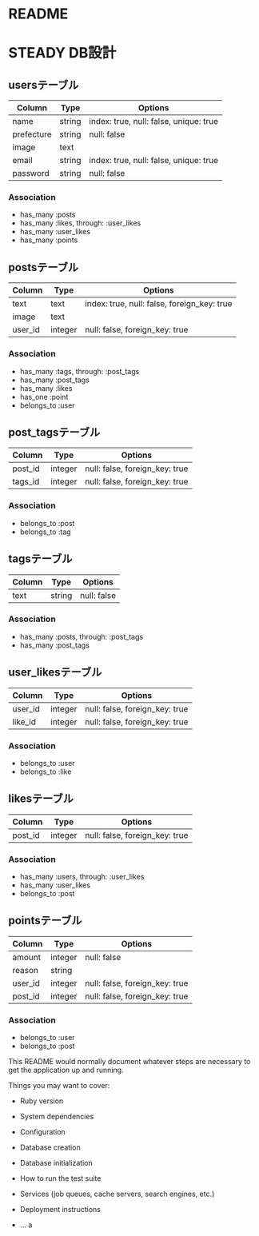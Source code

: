 # README
# STEADY DB設計
## usersテーブル
|Column|Type|Options|
|------|----|-------|
|name|string|index: true, null: false, unique: true|
|prefecture|string|null: false|
|image|text||
|email|string|index: true, null: false, unique: true|
|password|string|null: false|
### Association
- has_many :posts
- has_many :likes, through: :user_likes
- has_many :user_likes
- has_many :points

## postsテーブル
|Column|Type|Options|
|------|----|-------|
|text|text|index: true, null: false, foreign_key: true|
|image|text||
|user_id|integer|null: false, foreign_key: true|
### Association
- has_many :tags, through: :post_tags
- has_many :post_tags
- has_many :likes
- has_one :point
- belongs_to :user

## post_tagsテーブル
|Column|Type|Options|
|------|----|-------|
|post_id|integer|null: false, foreign_key: true|
|tags_id|integer|null: false, foreign_key: true|
### Association
- belongs_to :post
- belongs_to :tag

## tagsテーブル
|Column|Type|Options|
|------|----|-------|
|text|string|null: false|
### Association
- has_many :posts, through: :post_tags
- has_many :post_tags

## user_likesテーブル
|Column|Type|Options|
|------|----|-------|
|user_id|integer|null: false, foreign_key: true|
|like_id|integer|null: false, foreign_key: true|
### Association
- belongs_to :user
- belongs_to :like

## likesテーブル
|Column|Type|Options|
|------|----|-------|
|post_id|integer|null: false, foreign_key: true|
### Association
- has_many :users, through: :user_likes
- has_many :user_likes
- belongs_to :post

## pointsテーブル
|Column|Type|Options|
|------|----|-------|
|amount|integer|null: false|
|reason|string||
|user_id|integer|null: false, foreign_key: true|
|post_id|integer|null: false, foreign_key: true|
### Association
- belongs_to :user
- belongs_to :post

This README would normally document whatever steps are necessary to get the
application up and running.

Things you may want to cover:

* Ruby version

* System dependencies

* Configuration

* Database creation

* Database initialization

* How to run the test suite

* Services (job queues, cache servers, search engines, etc.)

* Deployment instructions

* ...
a